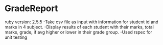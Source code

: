 # GradeReport

ruby version: 2.5.5
-Take csv file as input with information for student id and marks in 4 subject.
-Display results of each student with their marks, total marks, grade, if avg higher or lower in their grade group.
-Used rspec for unit testing